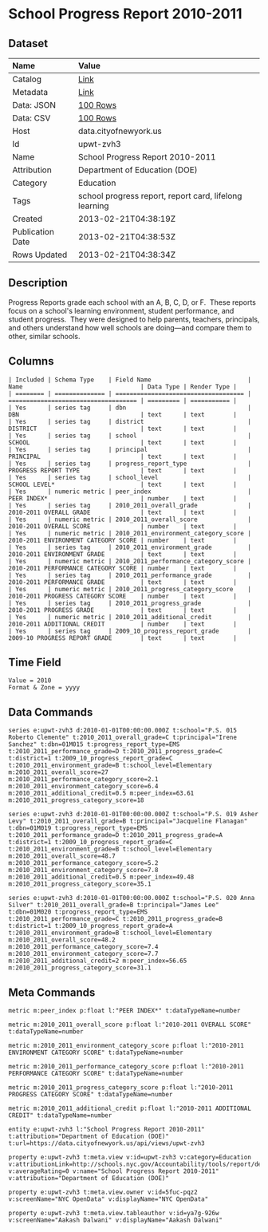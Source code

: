 # School Progress Report 2010-2011

## Dataset

| Name | Value |
| :--- | :---- |
| Catalog | [Link](https://catalog.data.gov/dataset/school-progress-report-2010-2011-72582) |
| Metadata | [Link](https://data.cityofnewyork.us/api/views/upwt-zvh3) |
| Data: JSON | [100 Rows](https://data.cityofnewyork.us/api/views/upwt-zvh3/rows.json?max_rows=100) |
| Data: CSV | [100 Rows](https://data.cityofnewyork.us/api/views/upwt-zvh3/rows.csv?max_rows=100) |
| Host | data.cityofnewyork.us |
| Id | upwt-zvh3 |
| Name | School Progress Report 2010-2011 |
| Attribution | Department of Education (DOE) |
| Category | Education |
| Tags | school progress report, report card, lifelong learning |
| Created | 2013-02-21T04:38:19Z |
| Publication Date | 2013-02-21T04:38:53Z |
| Rows Updated | 2013-02-21T04:38:34Z |

## Description

Progress Reports grade each school with an A, B, C, D, or F.  These reports focus on a school's learning environment, student performance, and student progress.  They were designed to help parents, teachers, principals, and others understand how well schools are doing—and compare them to other, similar schools.

## Columns

```ls
| Included | Schema Type    | Field Name                           | Name                                 | Data Type | Render Type |
| ======== | ============== | ==================================== | ==================================== | ========= | =========== |
| Yes      | series tag     | dbn                                  | DBN                                  | text      | text        |
| Yes      | series tag     | district                             | DISTRICT                             | text      | text        |
| Yes      | series tag     | school                               | SCHOOL                               | text      | text        |
| Yes      | series tag     | principal                            | PRINCIPAL                            | text      | text        |
| Yes      | series tag     | progress_report_type                 | PROGRESS REPORT TYPE                 | text      | text        |
| Yes      | series tag     | school_level                         | SCHOOL LEVEL*                        | text      | text        |
| Yes      | numeric metric | peer_index                           | PEER INDEX*                          | number    | text        |
| Yes      | series tag     | 2010_2011_overall_grade              | 2010-2011 OVERALL GRADE              | text      | text        |
| Yes      | numeric metric | 2010_2011_overall_score              | 2010-2011 OVERALL SCORE              | number    | text        |
| Yes      | numeric metric | 2010_2011_environment_category_score | 2010-2011 ENVIRONMENT CATEGORY SCORE | number    | text        |
| Yes      | series tag     | 2010_2011_environment_grade          | 2010-2011 ENVIRONMENT GRADE          | text      | text        |
| Yes      | numeric metric | 2010_2011_performance_category_score | 2010-2011 PERFORMANCE CATEGORY SCORE | number    | text        |
| Yes      | series tag     | 2010_2011_performance_grade          | 2010-2011 PERFORMANCE GRADE          | text      | text        |
| Yes      | numeric metric | 2010_2011_progress_category_score    | 2010-2011 PROGRESS CATEGORY SCORE    | number    | text        |
| Yes      | series tag     | 2010_2011_progress_grade             | 2010-2011 PROGRESS GRADE             | text      | text        |
| Yes      | numeric metric | 2010_2011_additional_credit          | 2010-2011 ADDITIONAL CREDIT          | number    | text        |
| Yes      | series tag     | 2009_10_progress_report_grade        | 2009-10 PROGRESS REPORT GRADE        | text      | text        |
```

## Time Field

```ls
Value = 2010
Format & Zone = yyyy
```

## Data Commands

```ls
series e:upwt-zvh3 d:2010-01-01T00:00:00.000Z t:school="P.S. 015 Roberto Clemente" t:2010_2011_overall_grade=C t:principal="Irene Sanchez" t:dbn=01M015 t:progress_report_type=EMS t:2010_2011_performance_grade=D t:2010_2011_progress_grade=C t:district=1 t:2009_10_progress_report_grade=C t:2010_2011_environment_grade=B t:school_level=Elementary m:2010_2011_overall_score=27 m:2010_2011_performance_category_score=2.1 m:2010_2011_environment_category_score=6.4 m:2010_2011_additional_credit=0.5 m:peer_index=63.61 m:2010_2011_progress_category_score=18

series e:upwt-zvh3 d:2010-01-01T00:00:00.000Z t:school="P.S. 019 Asher Levy" t:2010_2011_overall_grade=B t:principal="Jacqueline Flanagan" t:dbn=01M019 t:progress_report_type=EMS t:2010_2011_performance_grade=D t:2010_2011_progress_grade=A t:district=1 t:2009_10_progress_report_grade=C t:2010_2011_environment_grade=B t:school_level=Elementary m:2010_2011_overall_score=48.7 m:2010_2011_performance_category_score=5.2 m:2010_2011_environment_category_score=7.8 m:2010_2011_additional_credit=0.5 m:peer_index=49.48 m:2010_2011_progress_category_score=35.1

series e:upwt-zvh3 d:2010-01-01T00:00:00.000Z t:school="P.S. 020 Anna Silver" t:2010_2011_overall_grade=B t:principal="James Lee" t:dbn=01M020 t:progress_report_type=EMS t:2010_2011_performance_grade=C t:2010_2011_progress_grade=B t:district=1 t:2009_10_progress_report_grade=A t:2010_2011_environment_grade=B t:school_level=Elementary m:2010_2011_overall_score=48.2 m:2010_2011_performance_category_score=7.4 m:2010_2011_environment_category_score=7.7 m:2010_2011_additional_credit=2 m:peer_index=56.65 m:2010_2011_progress_category_score=31.1
```

## Meta Commands

```ls
metric m:peer_index p:float l:"PEER INDEX*" t:dataTypeName=number

metric m:2010_2011_overall_score p:float l:"2010-2011 OVERALL SCORE" t:dataTypeName=number

metric m:2010_2011_environment_category_score p:float l:"2010-2011 ENVIRONMENT CATEGORY SCORE" t:dataTypeName=number

metric m:2010_2011_performance_category_score p:float l:"2010-2011 PERFORMANCE CATEGORY SCORE" t:dataTypeName=number

metric m:2010_2011_progress_category_score p:float l:"2010-2011 PROGRESS CATEGORY SCORE" t:dataTypeName=number

metric m:2010_2011_additional_credit p:float l:"2010-2011 ADDITIONAL CREDIT" t:dataTypeName=number

entity e:upwt-zvh3 l:"School Progress Report 2010-2011" t:attribution="Department of Education (DOE)" t:url=https://data.cityofnewyork.us/api/views/upwt-zvh3

property e:upwt-zvh3 t:meta.view v:id=upwt-zvh3 v:category=Education v:attributionLink=http://schools.nyc.gov/Accountability/tools/report/default.htm v:averageRating=0 v:name="School Progress Report 2010-2011" v:attribution="Department of Education (DOE)"

property e:upwt-zvh3 t:meta.view.owner v:id=5fuc-pqz2 v:screenName="NYC OpenData" v:displayName="NYC OpenData"

property e:upwt-zvh3 t:meta.view.tableauthor v:id=ya7g-926w v:screenName="Aakash Dalwani" v:displayName="Aakash Dalwani"
```